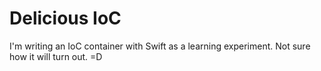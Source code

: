 # Delicious IoC
I'm writing an IoC container with Swift as a learning experiment.
Not sure how it will turn out. =D
